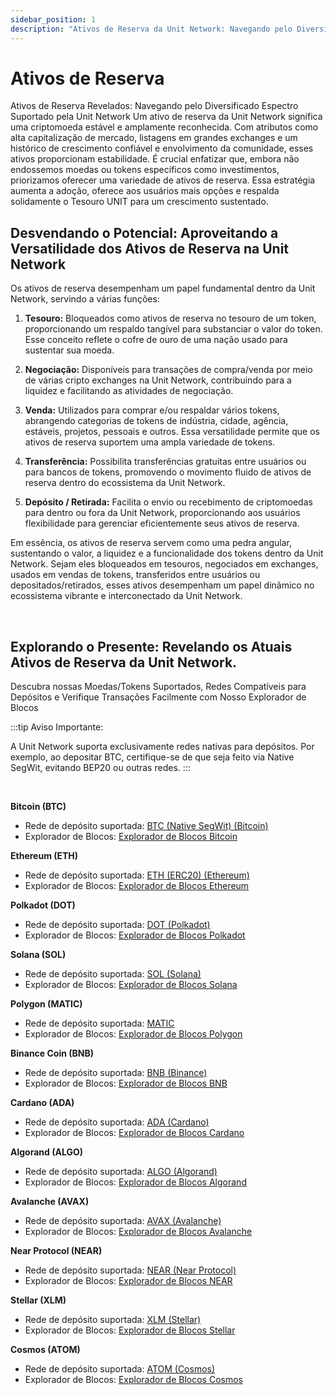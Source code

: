 ```yaml
---
sidebar_position: 1
description: "Ativos de Reserva da Unit Network: Navegando pelo Diversificado Espectro Suportado pela Unit Network."
---
```


# Ativos de Reserva

Ativos de Reserva Revelados: Navegando pelo Diversificado Espectro Suportado pela Unit Network
Um ativo de reserva da Unit Network significa uma criptomoeda estável e amplamente reconhecida. Com atributos como alta capitalização de mercado, listagens em grandes exchanges e um histórico de crescimento confiável e envolvimento da comunidade, esses ativos proporcionam estabilidade.
É crucial enfatizar que, embora não endossemos moedas ou tokens específicos como investimentos, priorizamos oferecer uma variedade de ativos de reserva.
Essa estratégia aumenta a adoção, oferece aos usuários mais opções e respalda solidamente o Tesouro UNIT para um crescimento sustentado.

## Desvendando o Potencial: Aproveitando a Versatilidade dos Ativos de Reserva na Unit Network

Os ativos de reserva desempenham um papel fundamental dentro da Unit Network, servindo a várias funções:

1. **Tesouro:**
   Bloqueados como ativos de reserva no tesouro de um token, proporcionando um respaldo tangível para substanciar o valor do token. Esse conceito reflete o cofre de ouro de uma nação usado para sustentar sua moeda.

2. **Negociação:**
   Disponíveis para transações de compra/venda por meio de várias cripto exchanges na Unit Network, contribuindo para a liquidez e facilitando as atividades de negociação.

3. **Venda:**
   Utilizados para comprar e/ou respaldar vários tokens, abrangendo categorias de tokens de indústria, cidade, agência, estáveis, projetos, pessoais e outros. Essa versatilidade permite que os ativos de reserva suportem uma ampla variedade de tokens.

4. **Transferência:**
   Possibilita transferências gratuitas entre usuários ou para bancos de tokens, promovendo o movimento fluido de ativos de reserva dentro do ecossistema da Unit Network.

5. **Depósito / Retirada:**
   Facilita o envio ou recebimento de criptomoedas para dentro ou fora da Unit Network, proporcionando aos usuários flexibilidade para gerenciar eficientemente seus ativos de reserva.

Em essência, os ativos de reserva servem como uma pedra angular, sustentando o valor, a liquidez e a funcionalidade dos tokens dentro da Unit Network. Sejam eles bloqueados em tesouros, negociados em exchanges, usados em vendas de tokens, transferidos entre usuários ou depositados/retirados, esses ativos desempenham um papel dinâmico no ecossistema vibrante e interconectado da Unit Network.

<br />

## Explorando o Presente: Revelando os Atuais Ativos de Reserva da Unit Network.

Descubra nossas Moedas/Tokens Suportados, Redes Compatíveis para Depósitos e Verifique Transações Facilmente com Nosso Explorador de Blocos

:::tip Aviso Importante:

A Unit Network suporta exclusivamente redes nativas para depósitos. Por exemplo, ao depositar BTC, certifique-se de que seja feito via Native SegWit, evitando BEP20 ou outras redes.
:::

<br />

**Bitcoin (BTC)**

- Rede de depósito suportada: [BTC (Native SegWit) (Bitcoin)](https://bitcoin.org/)
- Explorador de Blocos: [Explorador de Blocos Bitcoin](https://www.blockchain.com/explorer)

**Ethereum (ETH)**

- Rede de depósito suportada: [ETH (ERC20) (Ethereum)](https://ethereum.org/)
- Explorador de Blocos: [Explorador de Blocos Ethereum](https://etherscan.io/)

**Polkadot (DOT)**

- Rede de depósito suportada: [DOT (Polkadot)](https://polkadot.network/)
- Explorador de Blocos: [Explorador de Blocos Polkadot](https://polkascan.io/)

**Solana (SOL)**

- Rede de depósito suportada: [SOL (Solana)](https://solana.com/)
- Explorador de Blocos: [Explorador de Blocos Solana](https://explorer.solana.com/)

**Polygon (MATIC)**

- Rede de depósito suportada: [MATIC](https://polygon.technology/)
- Explorador de Blocos: [Explorador de Blocos Polygon](https://polygonscan.com/)

**Binance Coin (BNB)**

- Rede de depósito suportada: [BNB (Binance)](https://www.binance.org/)
- Explorador de Blocos: [Explorador de Blocos BNB](https://explorer.binance.org/)

**Cardano (ADA)**

- Rede de depósito suportada: [ADA (Cardano)](https://cardano.org/)
- Explorador de Blocos: [Explorador de Blocos Cardano](https://cardanoscan.io/)

**Algorand (ALGO)**

- Rede de depósito suportada: [ALGO (Algorand)](https://www.algorand.com/)
- Explorador de Blocos: [Explorador de Blocos Algorand](https://algoexplorer.io/)

**Avalanche (AVAX)**

- Rede de depósito suportada: [AVAX (Avalanche)](https://www.avalabs.org/)
- Explorador de Blocos: [Explorador de Blocos Avalanche](https://cchain.explorer.avax.network/)

**Near Protocol (NEAR)**

- Rede de depósito suportada: [NEAR (Near Protocol)](https://near.org/)
- Explorador de Blocos: [Explorador de Blocos NEAR](https://explorer.near.org/)

**Stellar (XLM)**

- Rede de depósito suportada: [XLM (Stellar)](https://www.stellar.org/)
- Explorador de Blocos: [Explorador de Blocos Stellar](https://stellarscan.io/)

**Cosmos (ATOM)**

- Rede de depósito suportada: [ATOM (Cosmos)](https://cosmos.network/)
- Explorador de Blocos: [Explorador de Blocos Cosmos](https://mintscan.io/)
